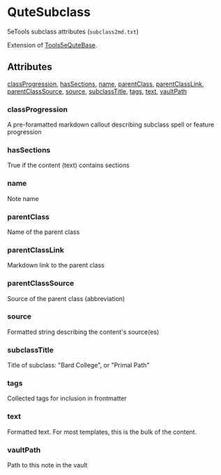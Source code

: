 # QuteSubclass

5eTools subclass attributes (`subclass2md.txt`)

Extension of [Tools5eQuteBase](Tools5eQuteBase.md).

## Attributes

[classProgression](#classprogression), [hasSections](#hassections), [name](#name), [parentClass](#parentclass), [parentClassLink](#parentclasslink), [parentClassSource](#parentclasssource), [source](#source), [subclassTitle](#subclasstitle), [tags](#tags), [text](#text), [vaultPath](#vaultpath)


### classProgression

A pre-foramatted markdown callout describing subclass spell or feature progression

### hasSections

True if the content (text) contains sections

### name

Note name

### parentClass

Name of the parent class

### parentClassLink

Markdown link to the parent class

### parentClassSource

Source of the parent class (abbreviation)

### source

Formatted string describing the content's source(es)

### subclassTitle

Title of subclass: "Bard College", or "Primal Path"

### tags

Collected tags for inclusion in frontmatter

### text

Formatted text. For most templates, this is the bulk of the content.

### vaultPath

Path to this note in the vault
